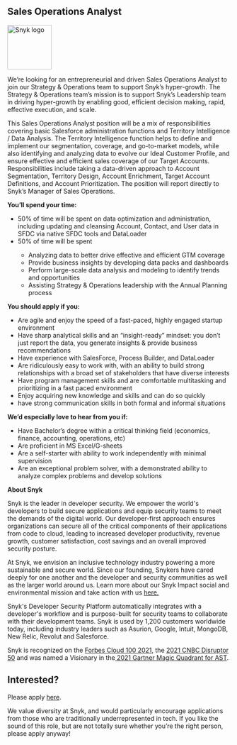 Sales Operations Analyst
---

<img src="https://res.cloudinary.com/snyk/image/upload/v1537345894/press-kit/brand/logo-black.png" width="100" alt="Snyk logo" />

<p><span style="font-weight: 400;">We’re looking for an entrepreneurial and driven Sales Operations Analyst to join our Strategy &amp; Operations team to support Snyk’s hyper-growth. The Strategy &amp; Operations team’s mission is to support Snyk’s Leadership team in driving hyper-growth by enabling good, efficient decision making, rapid, effective execution, and scale.&nbsp;</span></p>
<p><span style="font-weight: 400;">This Sales Operations Analyst position will be a mix of responsibilities covering basic Salesforce administration functions and Territory Intelligence / Data Analysis. The Territory Intelligence function helps to define and implement our segmentation, coverage, and go-to-market models, while also identifying and analyzing data to evolve our Ideal Customer Profile, and ensure effective and efficient sales coverage of our Target Accounts. Responsibilities include taking a data-driven approach to Account Segmentation, Territory Design, Account Enrichment, Target Account Definitions, and Account Prioritization. The position will report directly to Snyk’s Manager of Sales Operations.</span></p>
<p><strong>You’ll spend your time:</strong></p>
<ul>
<li style="font-weight: 400;"><span style="font-weight: 400;">50% of time will be spent on data optimization and administration, including updating and cleansing Account, Contact, and User data in SFDC via native SFDC tools and DataLoader</span></li>
<li style="font-weight: 400;"><span style="font-weight: 400;">50% of time will be spent</span></li>
<ul>
<li style="font-weight: 400;"><span style="font-weight: 400;">Analyzing data to better drive effective and efficient GTM coverage&nbsp;</span></li>
<li style="font-weight: 400;"><span style="font-weight: 400;">Provide business insights by developing data packs and dashboards</span></li>
<li style="font-weight: 400;"><span style="font-weight: 400;">Perform large-scale data analysis and modeling to identify trends and opportunities</span></li>
<li style="font-weight: 400;"><span style="font-weight: 400;">Assisting Strategy &amp; Operations leadership with the Annual Planning process</span></li>
</ul>
</ul>
<p><strong>You should apply if you:</strong></p>
<ul>
<li style="font-weight: 400;"><span style="font-weight: 400;">Are agile and enjoy the speed of a fast-paced, highly engaged startup environment</span></li>
<li style="font-weight: 400;"><span style="font-weight: 400;">Have sharp analytical skills and an “insight-ready” mindset: you don’t just report the data, you generate insights &amp; provide business recommendations</span></li>
<li style="font-weight: 400;"><span style="font-weight: 400;">Have experience with SalesForce, Process Builder, and DataLoader</span></li>
<li style="font-weight: 400;"><span style="font-weight: 400;">Are ridiculously easy to work with, with an ability to build strong relationships with a broad set of stakeholders that have diverse interests</span></li>
<li style="font-weight: 400;"><span style="font-weight: 400;">Have program management skills and are comfortable multitasking and prioritizing in a fast paced environment</span></li>
<li style="font-weight: 400;"><span style="font-weight: 400;">Enjoy acquiring new knowledge and skills and can do so quickly</span></li>
<li style="font-weight: 400;"><span style="font-weight: 400;">have strong communication skills in both formal and informal situations</span></li>
</ul>
<p><strong>We’d especially love to hear from you if:&nbsp;</strong></p>
<ul>
<li style="font-weight: 400;"><span style="font-weight: 400;">Have Bachelor’s degree within a critical thinking field (economics, finance, accounting, operations, etc)</span></li>
<li style="font-weight: 400;"><span style="font-weight: 400;">Are proficient in MS Excel/G-sheets</span></li>
<li style="font-weight: 400;"><span style="font-weight: 400;">Are a self-starter with ability to work independently with minimal supervision</span></li>
<li style="font-weight: 400;"><span style="font-weight: 400;">Are an exceptional problem solver, with a demonstrated ability to analyze complex problems and develop solutions</span></li>
</ul><div class="content-conclusion"><p><strong>About Snyk</strong></p>
<p><span style="font-weight: 400;">Snyk is the leader in developer security. We empower the world's developers to build secure applications and equip security teams to meet the demands of the digital world. Our developer-first approach ensures organizations can secure all of the critical components of their applications from code to cloud, leading to increased developer productivity, revenue growth, customer satisfaction, cost savings and an overall improved security posture.&nbsp;</span></p>
<p><span style="font-weight: 400;">At Snyk, we envision an inclusive technology industry powering a more sustainable and secure world.</span> <span style="font-weight: 400;">Since our founding, Snykers have cared deeply for one another and the developer and security communities as well as the larger world around us. Learn more about our Snyk Impact social and environmental mission and take action with us </span><a href="https://snyk.io/about/snyk-impact/"><span style="font-weight: 400;">here.</span></a></p>
<p><span style="font-weight: 400;">Snyk's Developer Security Platform automatically integrates with a developer's workflow and is purpose-built for security teams to collaborate with their development teams. Snyk is used by 1,200 customers worldwide today, including industry leaders such as Asurion, Google, Intuit, MongoDB, New Relic, Revolut and Salesforce.</span></p>
<p><span style="font-weight: 400;">Snyk is recognized on the </span><a href="https://www.forbes.com/cloud100/#6f24b5ba5f94"><span style="font-weight: 400;">Forbes Cloud 100 2021</span></a><span style="font-weight: 400;">, the </span><a href="https://www.cnbc.com/2021/05/25/these-are-the-2021-cnbc-disruptor-50-companies.html"><span style="font-weight: 400;">2021 CNBC Disruptor 50</span></a><span style="font-weight: 400;"> and was named a Visionary in the</span><a href="https://snyk.io/blog/snyk-visionary-2021-gartner-magic-quadrant-for-ast/"><span style="font-weight: 400;"> 2021 Gartner Magic Quadrant for AST</span></a><span style="font-weight: 400;">.</span></p></div>

Interested?
---

Please apply [here](https://boards.greenhouse.io/snyk/jobs/6177014002#app).

We value diversity at Snyk, and would particularly encourage applications from those who are traditionally underrepresented in tech.
If you like the sound of this role, but are not totally sure whether you’re the right person, please apply anyway!
